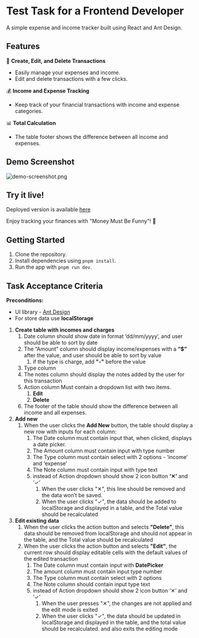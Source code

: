 # Test Task for a Frontend Developer

A simple expense and income tracker built using React and Ant Design.

## Features

📅 **Create, Edit, and Delete Transactions**
- Easily manage your expenses and income.
- Edit and delete transactions with a few clicks.

💰 **Income and Expense Tracking**
- Keep track of your financial transactions with income and expense categories.

📊 **Total Calculation**
- The table footer shows the difference between all income and expenses.

## Demo Screenshot

![demo-screenshot.png](../media/images/demo-screenshot.png?raw=true)

## Try it live!

Deployed version is available [here](https://main--money-must-be-funny.netlify.app/)

Enjoy tracking your finances with "Money Must Be Funny"! 💸

## Getting Started

1. Clone the repository.
2. Install dependencies using `pnpm install`.
3. Run the app with `pnpm run dev`.

## Task Acceptance Criteria

**Preconditions:**

- UI library - [Ant Design](https://ant.design/)
- For store data use **localStorage**

1. **Create table with incomes and charges**
    1. Date column should show date in format ‘dd/mm/yyyy’, and user should be able to sort by date
    2. The “Amount” column should display income/expenses with a **“$”** after the value, and user should be able to sort by value
        1. if the type is charge, add **"-"** before the value
    3. Type column
    4. The notes column should display the notes added by the user for this transaction
    5. Action column Must contain a dropdown list with two items.
        1. **Edit**
        2. **Delete**
    6. The footer of the table should show the difference between all income and all expenses.
2. **Add new**
    1. When the user clicks the **Add New** button, the table should display a new row with inputs for each column:
        1. The Date column must contain input that, when clicked, displays a date picker.
        2. The Amount column must contain input with type number
        3. The Type column must contain select with 2 options - ‘income’ and ‘expense’
        4. The Note column must contain input with type text
        5. instead of Action dropdown should show 2 icon button **‘✕’** and ‘✓’
            1. When the user clicks "✕", this line should be removed and the data won’t be saved.
            2. When the user clicks "✓", the data should be added to localStorage and displayed in a table, and the Total value should be recalculated
3. **Edit existing data**
    1. When the user clicks the action button and selects **"Delete"**, this data should be removed from localStorage and should not appear in the table, and the Total value should be recalculated
    2. When the user clicks the action button and selects **"Edit"**, the current row should display editable cells with the default values of the edited transaction
        1. The Date column must contain input with **DatePicker**
        2. The amount column must contain input type number
        3. The Type column must contain select with 2 options
        4. The Note column should contain input type text
        5. instead of Action dropdown should show 2 icon button ‘✕’ and ‘✓’
            1. When the user presses "✕", the changes are not applied and the edit mode is exited
            2. When the user clicks "✓", the data should be updated in localStorage and displayed in the table, and the total value should be recalculated. and also exits the editing mode
